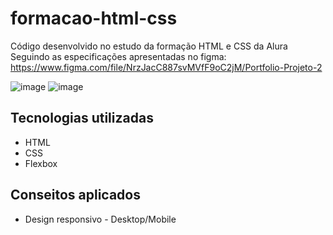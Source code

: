 # formacao-html-css
Código desenvolvido no estudo da formação HTML e CSS da Alura
Seguindo as especificações apresentadas no figma: https://www.figma.com/file/NrzJacC887svMVfF9oC2jM/Portfolio-Projeto-2

![image](https://github.com/alfredodiani/formacao-html-css/assets/57413037/2fd9bfa3-63dc-4c13-b1d4-43ba68e8b245)
![image](https://github.com/alfredodiani/formacao-html-css/assets/57413037/dffcbe71-8dc3-4a49-84c7-4130ebd96dd6)

## Tecnologias utilizadas
* HTML
* CSS
* Flexbox

## Conseitos aplicados
* Design responsivo - Desktop/Mobile
